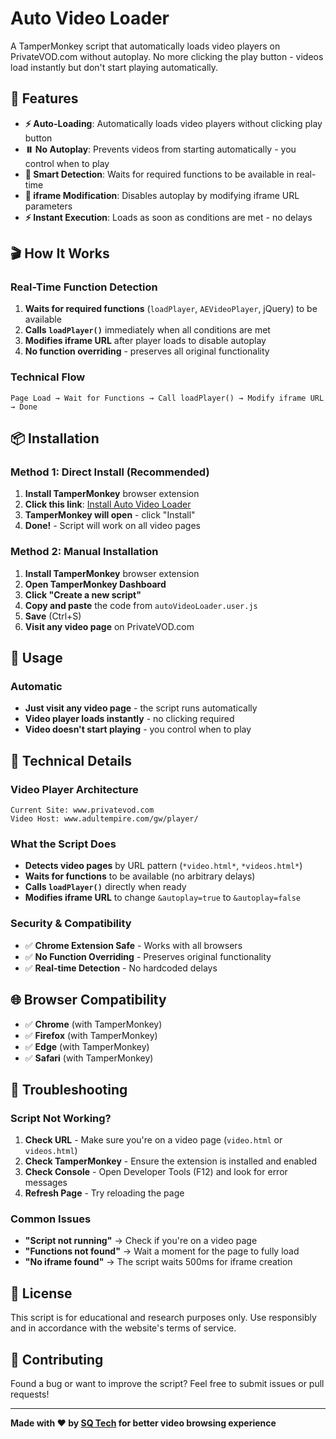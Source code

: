 # Auto Video Loader

A TamperMonkey script that automatically loads video players on PrivateVOD.com without autoplay. No more clicking the play button - videos load instantly but don't start playing automatically.

## 🚀 Features

- **⚡ Auto-Loading**: Automatically loads video players without clicking play button
- **⏸️ No Autoplay**: Prevents videos from starting automatically - you control when to play
- **🎯 Smart Detection**: Waits for required functions to be available in real-time
- **🔧 iframe Modification**: Disables autoplay by modifying iframe URL parameters
- **⚡ Instant Execution**: Loads as soon as conditions are met - no delays

## 🎬 How It Works

### Real-Time Function Detection
1. **Waits for required functions** (`loadPlayer`, `AEVideoPlayer`, jQuery) to be available
2. **Calls `loadPlayer()`** immediately when all conditions are met
3. **Modifies iframe URL** after player loads to disable autoplay
4. **No function overriding** - preserves all original functionality

### Technical Flow
```
Page Load → Wait for Functions → Call loadPlayer() → Modify iframe URL → Done
```

## 📦 Installation

### Method 1: Direct Install (Recommended)
1. **Install TamperMonkey** browser extension
2. **Click this link**: [Install Auto Video Loader](https://raw.githubusercontent.com/sharoon7171/PrivateVOD-TamperMonkey-Scripts/main/Auto%20Video%20Loader/autoVideoLoader.user.js)
3. **TamperMonkey will open** - click "Install"
4. **Done!** - Script will work on all video pages

### Method 2: Manual Installation
1. **Install TamperMonkey** browser extension
2. **Open TamperMonkey Dashboard**
3. **Click "Create a new script"**
4. **Copy and paste** the code from `autoVideoLoader.user.js`
5. **Save** (Ctrl+S)
6. **Visit any video page** on PrivateVOD.com

## 🎯 Usage

### Automatic
- **Just visit any video page** - the script runs automatically
- **Video player loads instantly** - no clicking required
- **Video doesn't start playing** - you control when to play

## 🔧 Technical Details

### Video Player Architecture
```
Current Site: www.privatevod.com
Video Host: www.adultempire.com/gw/player/
```

### What the Script Does
- **Detects video pages** by URL pattern (`*video.html*`, `*videos.html*`)
- **Waits for functions** to be available (no arbitrary delays)
- **Calls `loadPlayer()`** directly when ready
- **Modifies iframe URL** to change `&autoplay=true` to `&autoplay=false`

### Security & Compatibility
- ✅ **Chrome Extension Safe** - Works with all browsers
- ✅ **No Function Overriding** - Preserves original functionality
- ✅ **Real-time Detection** - No hardcoded delays

## 🌐 Browser Compatibility

- ✅ **Chrome** (with TamperMonkey)
- ✅ **Firefox** (with TamperMonkey) 
- ✅ **Edge** (with TamperMonkey)
- ✅ **Safari** (with TamperMonkey)

## 🐛 Troubleshooting

### Script Not Working?
1. **Check URL** - Make sure you're on a video page (`video.html` or `videos.html`)
2. **Check TamperMonkey** - Ensure the extension is installed and enabled
3. **Check Console** - Open Developer Tools (F12) and look for error messages
4. **Refresh Page** - Try reloading the page

### Common Issues
- **"Script not running"** → Check if you're on a video page
- **"Functions not found"** → Wait a moment for the page to fully load
- **"No iframe found"** → The script waits 500ms for iframe creation

## 📝 License

This script is for educational and research purposes only. Use responsibly and in accordance with the website's terms of service.

## 🤝 Contributing

Found a bug or want to improve the script? Feel free to submit issues or pull requests!

---

**Made with ❤️ by [SQ Tech](https://sqtech.dev) for better video browsing experience**
